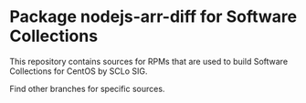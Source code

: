 # Package nodejs-arr-diff for Software Collections

This repository contains sources for RPMs that are used
to build Software Collections for CentOS by SCLo SIG.

Find other branches for specific sources.
